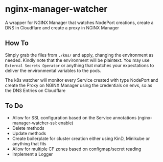 # nginx-manager-watcher
A wrapper for NGINX Manager that watches NodePort creations, create a DNS in Cloudflare and create a proxy in NGINX Manager

## How To

Simply grab the files from `./k8s/` and apply, changing the environment as needed. Kindly note that the environment will be plaintext. You may use `External Secrets Operator` or anything that matches your expectations to deliver the environmental variables to the pods.

The k8s watcher will monitor every Service created with type NodePort and create the Proxy on NGINX Manager using the credentials on envs, so as the DNS Entries on Cloudflare
## To Do
- Allow for SSL configuration based on the Service annotations (nginx-manager-watcher-ssl: enable)
- Delete methods
- Update methods
- Create boilerplate for cluster creation either using KinD, Minikube or anything that fits
- Allow for multiple CF zones based on configmap/secret reading
- Implement a Logger
